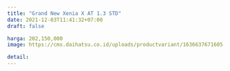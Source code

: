 ```yaml
---
title: "Grand New Xenia X AT 1.3 STD"
date: 2021-12-03T11:41:32+07:00
draft: false

harga: 202,150,000
image: https://cms.daihatsu.co.id/uploads/productvariant/1636637671605.png

detail: 
---
```


